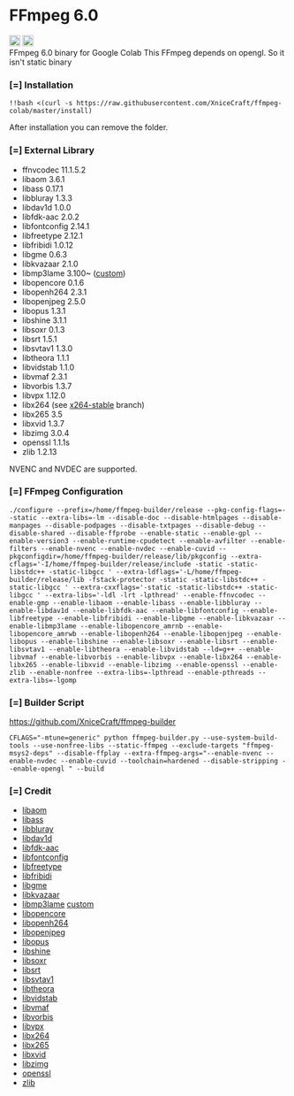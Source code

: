 # FFmpeg 6.0
<div style="display: inline">
<img src="https://icon-library.com/images/ffmpeg-icon/ffmpeg-icon-20.jpg" style="width: 20px; height: 20px;">
<img src="https://colab.research.google.com/img/colab_favicon_256px.png" style="width: 20px; height: 20px;">
<div>
FFmpeg 6.0 binary for Google Colab
This FFmpeg depends on opengl. So it isn't static binary

### [=] Installation
```
!!bash <(curl -s https://raw.githubusercontent.com/XniceCraft/ffmpeg-colab/master/install)
```

After installation you can remove the folder.

### [=] External Library
* ffnvcodec 11.1.5.2
* libaom 3.6.1
* libass 0.17.1
* libbluray 1.3.3
* libdav1d 1.0.0
* libfdk-aac 2.0.2
* libfontconfig 2.14.1
* libfreetype 2.12.1
* libfribidi 1.0.12
* libgme 0.6.3
* libkvazaar 2.1.0
* libmp3lame 3.100~ (<a href="https://github.com/openstreamcaster/lame">custom</a>)
* libopencore 0.1.6
* libopenh264 2.3.1
* libopenjpeg 2.5.0
* libopus 1.3.1
* libshine 3.1.1
* libsoxr 0.1.3
* libsrt 1.5.1
* libsvtav1 1.3.0
* libtheora 1.1.1
* libvidstab 1.1.0
* libvmaf 2.3.1
* libvorbis 1.3.7
* libvpx 1.12.0
* libx264 (see <a href="https://code.videolan.org/videolan/x264/-/tree/stable">x264-stable</a> branch) 
* libx265 3.5
* libxvid 1.3.7
* libzimg 3.0.4
* openssl 1.1.1s
* zlib 1.2.13

NVENC and NVDEC are supported.

### [=] FFmpeg Configuration
```
./configure --prefix=/home/ffmpeg-builder/release --pkg-config-flags=--static --extra-libs=-lm --disable-doc --disable-htmlpages --disable-manpages --disable-podpages --disable-txtpages --disable-debug --disable-shared --disable-ffprobe --enable-static --enable-gpl --enable-version3 --enable-runtime-cpudetect --enable-avfilter --enable-filters --enable-nvenc --enable-nvdec --enable-cuvid --pkgconfigdir=/home/ffmpeg-builder/release/lib/pkgconfig --extra-cflags='-I/home/ffmpeg-builder/release/include -static -static-libstdc++ -static-libgcc ' --extra-ldflags='-L/home/ffmpeg-builder/release/lib -fstack-protector -static -static-libstdc++ -static-libgcc ' --extra-cxxflags='-static -static-libstdc++ -static-libgcc ' --extra-libs='-ldl -lrt -lpthread' --enable-ffnvcodec --enable-gmp --enable-libaom --enable-libass --enable-libbluray --enable-libdav1d --enable-libfdk-aac --enable-libfontconfig --enable-libfreetype --enable-libfribidi --enable-libgme --enable-libkvazaar --enable-libmp3lame --enable-libopencore_amrnb --enable-libopencore_amrwb --enable-libopenh264 --enable-libopenjpeg --enable-libopus --enable-libshine --enable-libsoxr --enable-libsrt --enable-libsvtav1 --enable-libtheora --enable-libvidstab --ld=g++ --enable-libvmaf --enable-libvorbis --enable-libvpx --enable-libx264 --enable-libx265 --enable-libxvid --enable-libzimg --enable-openssl --enable-zlib --enable-nonfree --extra-libs=-lpthread --enable-pthreads --extra-libs=-lgomp
```

### [=] Builder Script
https://github.com/XniceCraft/ffmpeg-builder

```
CFLAGS="-mtune=generic" python ffmpeg-builder.py --use-system-build-tools --use-nonfree-libs --static-ffmpeg --exclude-targets "ffmpeg-msys2-deps" --disable-ffplay --extra-ffmpeg-args="--enable-nvenc --enable-nvdec --enable-cuvid --toolchain=hardened --disable-stripping --enable-opengl " --build
```

### [=] Credit
* <a href="https://aomedia.googlesource.com/aom/">libaom</a>
* <a href="https://github.com/libass/libass">libass</a>
* <a href="https://www.videolan.org/developers/libbluray.html">libbluray</a>
* <a href="https://code.videolan.org/videolan/dav1d">libdav1d</a>
* <a href="https://github.com/mstorsjo/fdk-aac">libfdk-aac</a>
* <a href="https://www.freedesktop.org/wiki/Software/fontconfig/">libfontconfig</a>
* <a href="http://freetype.org/">libfreetype</a>
* <a href="https://github.com/fribidi/fribidi">libfribidi</a>
* <a href="https://bitbucket.org/mpyne/game-music-emu/wiki/Home">libgme</a>
* <a href="https://github.com/ultravideo/kvazaar">libkvazaar</a>
* <a href="https://lame.sourceforge.io/">libmp3lame</a> <a href="https://github.com/openstreamcaster/lame">custom</a>
* <a href="https://sourceforge.net/projects/opencore-amr/">libopencore</a>
* <a href="https://github.com/cisco/openh264">libopenh264</a>
* <a href="https://www.openjpeg.org/">libopenjpeg</a>
* <a href="https://opus-codec.org/">libopus</a>
* <a href="https://github.com/toots/shine">libshine</a>
* <a href="https://github.com/chirlu/soxr">libsoxr</a>
* <a href="https://github.com/Haivision/srt">libsrt</a>
* <a href="https://gitlab.com/AOMediaCodec/SVT-AV1">libsvtav1</a>
* <a href="https://www.theora.org/">libtheora</a>
* <a href="https://github.com/georgmartius/vid.stab">libvidstab</a>
* <a href="https://github.com/Netflix/vmaf">libvmaf</a>
* <a href="https://xiph.org/vorbis/">libvorbis</a>
* <a href="https://chromium.googlesource.com/webm/libvpx">libvpx</a>
* <a href="https://www.videolan.org/developers/x264.html">libx264</a>
* <a href="https://bitbucket.org/multicoreware/x265_git/wiki/Home">libx265</a>
* <a href="https://www.xvid.com/">libxvid</a>
* <a href="https://github.com/sekrit-twc/zimg">libzimg</a>
* <a href="https://www.openssl.org/">openssl</a>
* <a href="https://www.zlib.net/">zlib</a>
